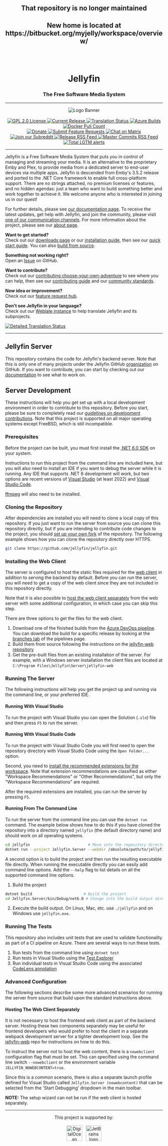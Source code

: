 <h2 align="center">That repository is no longer maintained</h2>
<h2 align="center">New home is located at https://bitbucket.org/myjelly/workspace/overview/</h2>
</br>
</br>

<h1 align="center">Jellyfin</h1>
<h3 align="center">The Free Software Media System</h3>

---

<p align="center">
<img alt="Logo Banner" src="https://raw.githubusercontent.com/jellyfin/jellyfin-ux/master/branding/SVG/banner-logo-solid.svg?sanitize=true"/>
<br/>
<br/>
<a href="https://github.com/jellyfin/jellyfin">
<img alt="GPL 2.0 License" src="https://img.shields.io/github/license/jellyfin/jellyfin.svg"/>
</a>
<a href="https://github.com/jellyfin/jellyfin/releases">
<img alt="Current Release" src="https://img.shields.io/github/release/jellyfin/jellyfin.svg"/>
</a>
<a href="https://translate.jellyfin.org/projects/jellyfin/jellyfin-core/?utm_source=widget">
<img alt="Translation Status" src="https://translate.jellyfin.org/widgets/jellyfin/-/jellyfin-core/svg-badge.svg"/>
</a>
<a href="https://dev.azure.com/jellyfin-project/jellyfin/_build?definitionId=29">
<img alt="Azure Builds" src="https://dev.azure.com/jellyfin-project/jellyfin/_apis/build/status/Jellyfin%20Server"/>
</a>
<a href="https://hub.docker.com/r/jellyfin/jellyfin">
<img alt="Docker Pull Count" src="https://img.shields.io/docker/pulls/jellyfin/jellyfin.svg"/>
</a>
</br>
<a href="https://opencollective.com/jellyfin">
<img alt="Donate" src="https://img.shields.io/opencollective/all/jellyfin.svg?label=backers"/>
</a>
<a href="https://features.jellyfin.org">
<img alt="Submit Feature Requests" src="https://img.shields.io/badge/fider-vote%20on%20features-success.svg"/>
</a>
<a href="https://matrix.to/#/+jellyfin:matrix.org">
<img alt="Chat on Matrix" src="https://img.shields.io/matrix/jellyfin:matrix.org.svg?logo=matrix"/>
</a>
<a href="https://www.reddit.com/r/jellyfin">
<img alt="Join our Subreddit" src="https://img.shields.io/badge/reddit-r%2Fjellyfin-%23FF5700.svg"/>
</a>
<a href="https://github.com/jellyfin/jellyfin/releases.atom">
<img alt="Release RSS Feed"" src="https://img.shields.io/badge/rss-releases-ffa500?logo=rss" />
</a>
<a href="https://github.com/jellyfin/jellyfin/commits/master.atom">
<img alt="Master Commits RSS Feed"" src="https://img.shields.io/badge/rss-commits-ffa500?logo=rss" />
</a>
<a href="https://lgtm.com/projects/g/jellyfin/jellyfin/alerts/">
<img alt="Total LGTM alerts" src="https://img.shields.io/lgtm/alerts/g/jellyfin/jellyfin.svg?logo=lgtm&logoWidth=18"/>
</a>
</p>

---

Jellyfin is a Free Software Media System that puts you in control of managing and streaming your media. It is an alternative to the proprietary Emby and Plex, to provide media from a dedicated server to end-user devices via multiple apps. Jellyfin is descended from Emby's 3.5.2 release and ported to the .NET Core framework to enable full cross-platform support. There are no strings attached, no premium licenses or features, and no hidden agendas: just a team who want to build something better and work together to achieve it. We welcome anyone who is interested in joining us in our quest!

For further details, please see [our documentation page](https://docs.jellyfin.org/). To receive the latest updates, get help with Jellyfin, and join the community, please visit [one of our communication channels](https://docs.jellyfin.org/general/getting-help.html). For more information about the project, please see our [about page](https://docs.jellyfin.org/general/about.html).

<strong>Want to get started?</strong><br/>
Check out our <a href="https://jellyfin.org/downloads">downloads page</a> or our <a href="https://docs.jellyfin.org/general/administration/installing.html">installation guide</a>, then see our <a href="https://docs.jellyfin.org/general/quick-start.html">quick start guide</a>. You can also <a href="https://docs.jellyfin.org/general/administration/building.html">build from source</a>.<br/>

<strong>Something not working right?</strong><br/>
Open an <a href="https://docs.jellyfin.org/general/contributing/issues.html">Issue</a> on GitHub.<br/>

<strong>Want to contribute?</strong><br/>
Check out our <a href="https://jellyfin.org/contribute">contributing choose-your-own-adventure</a> to see where you can help, then see our <a href="https://docs.jellyfin.org/general/contributing/index.html">contributing guide</a> and our <a href="https://jellyfin.org/docs/general/community-standards">community standards</a>.<br/>

<strong>New idea or improvement?</strong><br/>
Check out our <a href="https://features.jellyfin.org/?view=most-wanted">feature request hub</a>.<br/>

<strong>Don't see Jellyfin in your language?</strong><br/>
Check out our <a href="https://translate.jellyfin.org">Weblate instance</a> to help translate Jellyfin and its subprojects.<br/>

<a href="https://translate.jellyfin.org/engage/jellyfin/?utm_source=widget">
<img src="https://translate.jellyfin.org/widgets/jellyfin/-/jellyfin-web/multi-auto.svg" alt="Detailed Translation Status"/>
</a>

---

## Jellyfin Server

This repository contains the code for Jellyfin's backend server. Note that this is only one of many projects under the Jellyfin GitHub [organization](https://github.com/jellyfin/) on GitHub. If you want to contribute, you can start by checking out our [documentation](https://jellyfin.org/docs/general/contributing/index.html) to see what to work on.

## Server Development

These instructions will help you get set up with a local development environment in order to contribute to this repository. Before you start, please be sure to completely read our [guidelines on development contributions](https://jellyfin.org/docs/general/contributing/development.html). Note that this project is supported on all major operating systems except FreeBSD, which is still incompatible.

### Prerequisites

Before the project can be built, you must first install the [.NET 6.0 SDK](https://dotnet.microsoft.com/download/dotnet) on your system.

Instructions to run this project from the command line are included here, but you will also need to install an IDE if you want to debug the server while it is running. Any IDE that supports .NET 6 development will work, but two options are recent versions of [Visual Studio](https://visualstudio.microsoft.com/downloads/) (at least 2022) and [Visual Studio Code](https://code.visualstudio.com/Download).

[ffmpeg](https://github.com/jellyfin/jellyfin-ffmpeg) will also need to be installed.

### Cloning the Repository

After dependencies are installed you will need to clone a local copy of this repository. If you just want to run the server from source you can clone this repository directly, but if you are intending to contribute code changes to the project, you should [set up your own fork](https://jellyfin.org/docs/general/contributing/development.html#set-up-your-copy-of-the-repo) of the repository. The following example shows how you can clone the repository directly over HTTPS.

```bash
git clone https://github.com/jellyfin/jellyfin.git
```

### Installing the Web Client

The server is configured to host the static files required for the [web client](https://github.com/jellyfin/jellyfin-web) in addition to serving the backend by default. Before you can run the server, you will need to get a copy of the web client since they are not included in this repository directly.

Note that it is also possible to [host the web client separately](#hosting-the-web-client-separately) from the web server with some additional configuration, in which case you can skip this step.

There are three options to get the files for the web client.

1. Download one of the finished builds from the [Azure DevOps pipeline](https://dev.azure.com/jellyfin-project/jellyfin/_build?definitionId=27). You can download the build for a specific release by looking at the [branches tab](https://dev.azure.com/jellyfin-project/jellyfin/_build?definitionId=27&_a=summary&repositoryFilter=6&view=branches) of the pipelines page.
2. Build them from source following the instructions on the [jellyfin-web repository](https://github.com/jellyfin/jellyfin-web)
3. Get the pre-built files from an existing installation of the server. For example, with a Windows server installation the client files are located at `C:\Program Files\Jellyfin\Server\jellyfin-web`

### Running The Server

The following instructions will help you get the project up and running via the command line, or your preferred IDE.

#### Running With Visual Studio

To run the project with Visual Studio you can open the Solution (`.sln`) file and then press `F5` to run the server.

#### Running With Visual Studio Code

To run the project with Visual Studio Code you will first need to open the repository directory with Visual Studio Code using the `Open Folder...` option.

Second, you need to [install the recommended extensions for the workspace](https://code.visualstudio.com/docs/editor/extension-gallery#_recommended-extensions). Note that extension recommendations are classified as either "Workspace Recommendations" or "Other Recommendations", but only the "Workspace Recommendations" are required.

After the required extensions are installed, you can run the server by pressing `F5`.

#### Running From The Command Line

To run the server from the command line you can use the `dotnet run` command. The example below shows how to do this if you have cloned the repository into a directory named `jellyfin` (the default directory name) and should work on all operating systems.

```bash
cd jellyfin                          # Move into the repository directory
dotnet run --project Jellyfin.Server --webdir /absolute/path/to/jellyfin-web/dist # Run the server startup project
```

A second option is to build the project and then run the resulting executable file directly. When running the executable directly you can easily add command line options. Add the `--help` flag to list details on all the supported command line options.

1. Build the project

```bash
dotnet build                       # Build the project
cd Jellyfin.Server/bin/Debug/net6.0 # Change into the build output directory
```

2. Execute the build output. On Linux, Mac, etc. use `./jellyfin` and on Windows use `jellyfin.exe`.

### Running The Tests

This repository also includes unit tests that are used to validate functionality as part of a CI pipeline on Azure. There are several ways to run these tests.

1. Run tests from the command line using `dotnet test`
2. Run tests in Visual Studio using the [Test Explorer](https://docs.microsoft.com/en-us/visualstudio/test/run-unit-tests-with-test-explorer)
3. Run individual tests in Visual Studio Code using the associated [CodeLens annotation](https://github.com/OmniSharp/omnisharp-vscode/wiki/How-to-run-and-debug-unit-tests)

### Advanced Configuration

The following sections describe some more advanced scenarios for running the server from source that build upon the standard instructions above.

#### Hosting The Web Client Separately

It is not necessary to host the frontend web client as part of the backend server. Hosting these two components separately may be useful for frontend developers who would prefer to host the client in a separate webpack development server for a tighter development loop. See the [jellyfin-web](https://github.com/jellyfin/jellyfin-web#getting-started) repo for instructions on how to do this.

To instruct the server not to host the web content, there is a `nowebclient` configuration flag that must be set. This can specified using the command line
switch `--nowebclient` or the environment variable `JELLYFIN_NOWEBCONTENT=true`.

Since this is a common scenario, there is also a separate launch profile defined for Visual Studio called `Jellyfin.Server (nowebcontent)` that can be selected from the 'Start Debugging' dropdown in the main toolbar.

**NOTE:** The setup wizard can not be run if the web client is hosted separately.

---
<p align="center">
This project is supported by:
<br/>
<br/>
<a href="https://www.digitalocean.com"><img src="https://opensource.nyc3.cdn.digitaloceanspaces.com/attribution/assets/SVG/DO_Logo_horizontal_blue.svg" height="50px" alt="DigitalOcean"></a>
    &nbsp;
<a href="https://www.jetbrains.com"><img src="https://gist.githubusercontent.com/anthonylavado/e8b2403deee9581e0b4cb8cd675af7db/raw/fa104b7d73f759d7262794b94569f1b89df41c0b/jetbrains.svg" height="50px" alt="JetBrains logo"></a>
</p>
